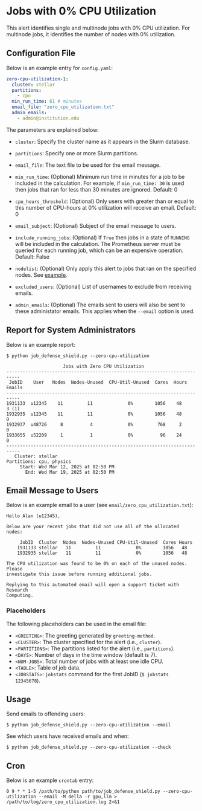 # Jobs with 0% CPU Utilization

This alert identifies single and multinode jobs with 0% CPU utilization. For multinode jobs, it identifies the number of nodes with 0% utilization.

## Configuration File

Below is an example entry for `config.yaml`:

```yaml
zero-cpu-utilization-1:
  cluster: stellar
  partitions:
    - cpu
  min_run_time: 61 # minutes
  email_file: "zero_cpu_utilization.txt"
  admin_emails:
    - admin@institution.edu
```

The parameters are explained below:

- `cluster`: Specify the cluster name as it appears in the Slurm database.

- `partitions`: Specify one or more Slurm partitions.

- `email_file`: The text file to be used for the email message.

- `min_run_time`: (Optional) Minimum run time in minutes for a job to be included in the calculation. For example, if `min_run_time: 30` is used then jobs that ran for less than 30 minutes are ignored. Default: 0

- `cpu_hours_threshold`: (Optional) Only users with greater than or equal to this number of CPU-hours at 0% utilization will receive an email. Default: 0

- `email_subject`: (Optional) Subject of the email message to users.

- `include_running_jobs`: (Optional) If `True` then jobs in a state of `RUNNING` will be included in the calculation. The Prometheus server must be queried for each running job, which can be an expensive operation. Default: False

- `nodelist`: (Optional) Only apply this alert to jobs that ran on the specified nodes. See [example](../nodelist.md).

- `excluded_users`: (Optional) List of usernames to exclude from receiving emails.

- `admin_emails`: (Optional) The emails sent to users will also be sent to these administator emails. This applies
when the `--email` option is used.

## Report for System Administrators

Below is an example report:

```
$ python job_defense_shield.py --zero-cpu-utilization

                     Jobs with Zero CPU Utilization                          
---------------------------------------------------------------------------
 JobID    User   Nodes  Nodes-Unused  CPU-Util-Unused  Cores  Hours  Emails
---------------------------------------------------------------------------
1931133  u12345    11         11             0%        1056    48     3 (1)   
1932935  u12345    11         11             0%        1056    48     0   
1932937  u48726     8          4             0%         768     2     0   
1933655  u52209     1          1             0%          96    24     0   
---------------------------------------------------------------------------
   Cluster: stellar
Partitions: cpu, physics
     Start: Wed Mar 12, 2025 at 02:50 PM
       End: Wed Mar 19, 2025 at 02:50 PM
```

## Email Message to Users

Below is an example email to a user (see `email/zero_cpu_utilization.txt`):

```
Hello Alan (u12345),

Below are your recent jobs that did not use all of the allocated nodes:

     JobID  Cluster  Nodes  Nodes-Unused CPU-Util-Unused  Cores Hours
    1931133 stellar   11         11             0%        1056   48 
    1932935 stellar   11         11             0%        1056   48 

The CPU utilization was found to be 0% on each of the unused nodes. Please
investigate this issue before running additional jobs.

Replying to this automated email will open a support ticket with Research
Computing.
```

### Placeholders

The following placeholders can be used in the email file:

- `<GREETING>`: The greeting generated by `greeting-method`.
- `<CLUSTER>`: The cluster specified for the alert (i.e., `cluster`).
- `<PARTITIONS>`: The partitions listed for the alert (i.e., `partitions`).
- `<DAYS>`: Number of days in the time window (default is 7).
- `<NUM-JOBS>`: Total number of jobs with at least one idle CPU.
- `<TABLE>`: Table of job data.
- `<JOBSTATS>`: `jobstats` command for the first JobID (`$ jobstats 12345678`).

## Usage

Send emails to offending users:

```
$ python job_defense_shield.py --zero-cpu-utilization --email
```

See which users have received emails and when:

```
$ python job_defense_shield.py --zero-cpu-utilization --check
```

## Cron

Below is an example `crontab` entry:

```
0 9 * * 1-5 /path/to/python path/to/job_defense_shield.py --zero-cpu-utilization --email -M della -r gpu,llm > /path/to/log/zero_cpu_utilization.log 2>&1
```
